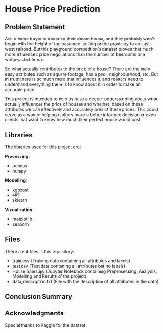 # House Price Prediction

## Problem Statement

Ask a home buyer to describe their dream house, and they probably won't begin with the height of the basement ceiling or the proximity to an east-west railroad. But this playground competition's dataset proves that much more influences price negotiations than the number of bedrooms or a white-picket fence.

So what actually contributes to the price of a house? There are the main easy attributes such as square footage, has a pool, neighbourhood, etc. But in truth there is so much more that influences it, and realtors need to understand everything there is to know about it in order to make an accurate price.

This project is intended to help us have a deeper understanding about what actually influences the price of houses and whether, based on these attributes we can effectively and accurately predict these prices. This could serve as a way of helping realtors make a better informed decision or even clients that want to know how much their perfect house would cost.

## Libraries

The libraries used for this project are:

**Processing**:
- pandas 
- numpy 

**Modelling**:
- xgboost 
- eli5
- sklearn

**Vizualization**:
- matplotlib
- seaborn

## Files

There are 4 files in this repository:

- train.csv (Training data containing all attributes and labels)
- test.csv (Test data contaning all attributes but no labels)
- House Sales.ipy (Jupyter Notebook containing Preprocessing, Analysis, Modelling and Results of the project)
- data_description.txt (File with the description of all attributes in the data)

## Conclusion Summary

## Acknowledgments

Special thanks to Kaggle for the dataset.



